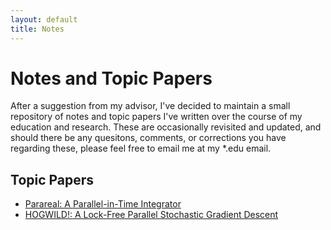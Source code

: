 ```yaml
---
layout: default
title: Notes 
---
```


# Notes and Topic Papers

After a suggestion from my advisor, I've decided to maintain a small repository
of notes and topic papers I've written over the course of my education and
research. These are occasionally revisited and updated, and should there be any
quesitons, comments, or corrections you have regarding these, please feel free
to email me at my \*.edu email.

## Topic Papers

- [Parareal: A Parallel-in-Time Integrator](/storage/Parareal/Parareal.pdf)
- [HOGWILD!: A Lock-Free Parallel Stochastic Gradient Descent](/storage/Hogwild.pdf)
